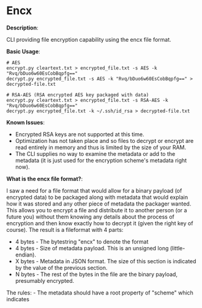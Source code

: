 # Encx
 
**Description**: 

CLI providing file encryption capability using the encx file format.

**Basic Usage**: 

	# AES 
	encrypt.py cleartext.txt > encrypted_file.txt -s AES -k "Rvq/bDuo6w60EsCobBqpfg=="
	decrypt.py encrypted_file.txt -s AES -k "Rvq/bDuo6w60EsCobBqpfg==" > decrypted-file.txt

	# RSA-AES (RSA encrypted AES key packaged with data)
	encrypt.py cleartext.txt > encrypted_file.txt -s RSA-AES -k "Rvq/bDuo6w60EsCobBqpfg=="
	decrypt.py encrypted_file.txt -k ~/.ssh/id_rsa > decrypted-file.txt

**Known Issues**: 

* Encrypted RSA keys are not supported at this time.
* Optimization has not taken place and so files to decrypt or encrypt are read entirely in memory and thus is limited by the size of your RAM.
* The CLI supplies no way to examine the metadata or add to the metadata (it is just used for the encryption scheme's metadata right now).

**What is the encx file format?**: 

I saw a need for a file format that would allow for a binary payload (of encrypted data) to be
packaged along with metadata that would explain how it was stored and any other piece of metadata
the packager wanted. This allows you to encrypt a file and distribute it to another person (or a future
you) without them knowing any details about the process of encryption and then know exactly how to decrypt
it (given the right key of course). The result is a fileformat with 4 parts:

* 4 bytes - The bytestring "encx" to denote the format
* 4 bytes - Size of metadata payload. This is an unsigned long (little-endian).
* X bytes - Metadata in JSON format. The size of this section is indicated by the value of the previous section.
* N bytes - The rest of the bytes in the file are the binary payload, presumably encrypted.

The rules:
	- The metadata should have a root property of "scheme" which indicates 

